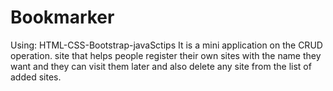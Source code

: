# Bookmarker
Using: HTML-CSS-Bootstrap-javaSctips
It is a mini application on the CRUD operation. site that helps people register their own sites
with the name they want and they can visit them later and also delete any site from the list
of added sites.
